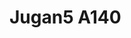 <a name="material" />

# Jugan5 A140
<script type="application/ld+json">
  {
    "@context": "https://schema.org/",
    "@type": "ChemicalSubstance",
    "http://purl.org/dc/terms/conformsTo":
      {
        "@type": "CreativeWork",
        "@id": "https://bioschemas.org/profiles/ChemicalSubstance/0.4-RELEASE/"
      },
    "@id": "https://egonw.github.io/nanowiki/nanowiki103.html#material",
    "name": "Jugan5 A140",
    "sameAs": "http://127.0.0.1/mediawiki/index.php/Special:URIResolver/Jugan5_A140"
  }
</script>

